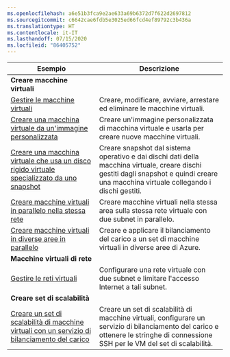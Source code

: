 ```yaml
---
ms.openlocfilehash: a6e51b3fca9e2ae633a69b6372d7f622d2697812
ms.sourcegitcommit: c6642cae6fdb5e3025ed66fcd4ef89792c3b436a
ms.translationtype: HT
ms.contentlocale: it-IT
ms.lasthandoff: 07/15/2020
ms.locfileid: "86405752"
---
```

| Esempio  | Descrizione |
|---|---|
| **Creare macchine virtuali** ||
| [Gestire le macchine virtuali][1] | Creare, modificare, avviare, arrestare ed eliminare le macchine virtuali. |
| [Creare una macchina virtuale da un'immagine personalizzata][2] | Creare un'immagine personalizzata di macchina virtuale e usarla per creare nuove macchine virtuali. | 
| [Creare una macchina virtuale che usa un disco rigido virtuale specializzato da uno snapshot][3] | Creare snapshot dal sistema operativo e dai dischi dati della macchina virtuale, creare dischi gestiti dagli snapshot e quindi creare una macchina virtuale collegando i dischi gestiti. |  
| [Creare macchine virtuali in parallelo nella stessa rete][4] | Creare macchine virtuali nella stessa area sulla stessa rete virtuale con due subnet in parallelo. |
| [Creare macchine virtuali in diverse aree in parallelo][5] | Creare e applicare il bilanciamento del carico a un set di macchine virtuali in diverse aree di Azure. |
| **Macchine virtuali di rete** || 
| [Gestire le reti virtuali][6] | Configurare una rete virtuale con due subnet e limitare l'accesso Internet a tali subnet. |
| **Creare set di scalabilità** ||
| [Creare un set di scalabilità di macchine virtuali con un servizio di bilanciamento del carico][7] | Creare un set di scalabilità di macchine virtuali, configurare un servizio di bilanciamento del carico e ottenere le stringhe di connessione SSH per le VM del set di scalabilità. |

[1]: ../java-sdk-manage-virtual-machines.md
[2]: https://github.com/Azure-Samples/managed-disk-java-create-virtual-machine-using-custom-image/
[3]: https://github.com/Azure-Samples/managed-disk-java-create-virtual-machine-using-specialized-disk-from-vhd/
[4]: https://github.com/Azure-Samples/compute-java-manage-virtual-machines-in-parallel/
[5]: ../java-sdk-virtual-machines-in-parallel.md
[6]: ../java-sdk-manage-virtual-networks.md
[7]: ../java-sdk-manage-vm-scalesets.md